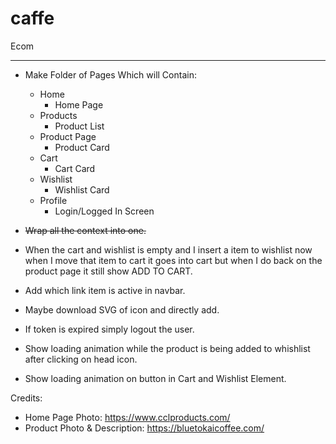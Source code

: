 # caffe

Ecom

---

-   Make Folder of Pages Which will Contain:
    -   Home
        -   Home Page
    -   Products
        -   Product List
    -   Product Page
        -   Product Card
    -   Cart
        -   Cart Card
    -   Wishlist
        -   Wishlist Card
    -   Profile
        -   Login/Logged In Screen

-   ~~Wrap all the context into one.~~

-   When the cart and wishlist is empty and I insert a item to wishlist now when I move that item to cart it goes into cart but when I do back on the product page it still show ADD TO CART.

-   Add which link item is active in navbar.

-   Maybe download SVG of icon and directly add.

-   If token is expired simply logout the user.

-   Show loading animation while the product is being added to whishlist after clicking on head icon.

- Show loading animation on button in Cart and Wishlist Element.


Credits:

-   Home Page Photo: https://www.cclproducts.com/
-   Product Photo & Description: https://bluetokaicoffee.com/
